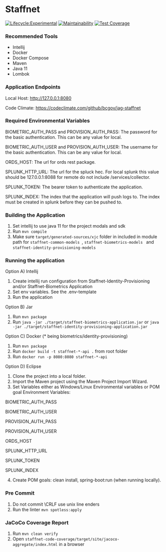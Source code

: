 # Staffnet

[![Lifecycle:Experimental](https://img.shields.io/badge/Lifecycle-Experimental-339999)](<Redirect-URL>)
[![Maintainability](https://api.codeclimate.com/v1/badges/a492f352f279a2d1621e/maintainability)](https://codeclimate.com/github/bcgov/jag-staffnet/maintainability)
[![Test Coverage](https://api.codeclimate.com/v1/badges/a492f352f279a2d1621e/test_coverage)](https://codeclimate.com/github/bcgov/jag-staffnet/test_coverage)

### Recommended Tools
* Intellij
* Docker
* Docker Compose
* Maven
* Java 11
* Lombok

### Application Endpoints

Local Host: http://127.0.0.1:8080

Code Climate: https://codeclimate.com/github/bcgov/jag-staffnet

### Required Environmental Variables

BIOMETRIC_AUTH_PASS and PROVISION_AUTH_PASS: The password for the basic authentication. This can be any value for local.

BIOMETRIC_AUTH_USER and PROVISION_AUTH_USER: The username for the basic authentication. This can be any value for local.

ORDS_HOST: The url for ords rest package.

SPLUNK_HTTP_URL: The url for the spluck hec. For local splunk this value should be 127.0.0.1:8088 for
remote do not include /services/collector.

SPLUNK_TOKEN: The bearer token to authenticate the application.

SPLUNK_INDEX: The index that the application will push logs to. The index must be created in splunk
before they can be pushed to.

### Building the Application
1) Set intellij to use java 11 for the project modals and sdk
2) Run ``mvn compile``
3) Make sure ```target/generated-sources/xjc``` folder in included in module path for
```staffnet-common-models ```, ```staffnet-biometrics-models ```  and ```staffnet-identity-provisioning-models ```


### Running the application
Option A) Intellij
1) Create intellij run configuration from Staffnet-Identity-Provisioning and/or Staffnet-Biometrics Application
2) Set env variables. See the .env-template
3) Run the application

Option B) Jar
1) Run ```mvn package```
2) Run ```java -jar ./target/staffnet-biometrics-application.jar``` or ```java -jar ./target/staffnet-identity-provisioning-application.jar```

Option C) Docker (* being biometrics/identity-provisioning)
1) Run ```mvn package```
2) Run ```docker build -t staffnet-*-api .``` from root folder
3) Run ```docker run -p 8080:8080 staffnet-*-api```

Option D) Eclipse
1) Clone the project into a local folder.
2) Import the Maven project using the Maven Project Import Wizard.
3) Set Variables either as Windows/Linux Environmental variables or POM goal Environment Variables:

BIOMETRIC_AUTH_PASS

BIOMETRIC_AUTH_USER

PROVISION_AUTH_PASS

PROVISION_AUTH_USER

ORDS_HOST

SPLUNK_HTTP_URL

SPLUNK_TOKEN

SPLUNK_INDEX


4) Create POM goals: clean install, spring-boot:run  (when running locally).

### Pre Commit
1) Do not commit \CRLF use unix line enders
2) Run the linter ```mvn spotless:apply```

### JaCoCo Coverage Report
1) Run ```mvn clean verify```
3) Open ```staffnet-code-coverage/target/site/jacoco-aggregate/index.html``` in a browser
